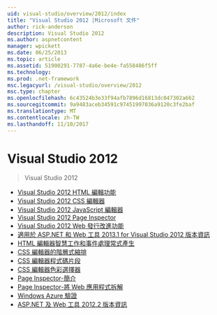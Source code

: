 ```yaml
---
uid: visual-studio/overview/2012/index
title: "Visual Studio 2012 |Microsoft 文件"
author: rick-anderson
description: Visual Studio 2012
ms.author: aspnetcontent
manager: wpickett
ms.date: 06/25/2013
ms.topic: article
ms.assetid: 51900291-7787-4a6e-be4e-fa558486f5ff
ms.technology: 
ms.prod: .net-framework
msc.legacyurl: /visual-studio/overview/2012
msc.type: chapter
ms.openlocfilehash: 6c43524b3e33f94afb7896d16813dc047302a662
ms.sourcegitcommit: 9a9483aceb34591c97451997036a9120c3fe2baf
ms.translationtype: MT
ms.contentlocale: zh-TW
ms.lasthandoff: 11/10/2017
---
```

<a name="visual-studio-2012"></a>Visual Studio 2012
====================
> Visual Studio 2012


- [Visual Studio 2012 HTML 編輯功能](visual-studio-2012-html-editing-features.md)
- [Visual Studio 2012 CSS 編輯器](visual-studio-2012-css-editor.md)
- [Visual Studio 2012 JavaScript 編輯器](visual-studio-2012-javascript-editor.md)
- [Visual Studio 2012 Page Inspector](visual-studio-2012-page-inspector.md)
- [Visual Studio 2012 Web 發行改進功能](visual-studio-2012-web-publishing-improvements.md)
- [適用於 ASP.NET 和 Web 工具 2013.1 for Visual Studio 2012 版本資訊](aspnet-and-web-tools-20131-for-visual-studio-2012.md)
- [HTML 編輯器智慧工作和事件處理常式產生](visual-studio-vnext-videos-html-editor-smart-tasks-and-event-handler-generation.md)
- [CSS 編輯器的階層式縮排](visual-studio-vnext-videos-css-editor-hierarchical-indentation.md)
- [CSS 編輯器程式碼片段](visual-studio-vnext-videos-css-editor-snippets.md)
- [CSS 編輯器色彩選擇器](visual-studio-vnext-videos-css-editor-color-picker.md)
- [Page Inspector-簡介](visual-studio-vnext-videos-page-inspector-introduction.md)
- [Page Inspector-將 Web 應用程式拆解](visual-studio-vnext-videos-page-inspector-decomposing-your-web-application.md)
- [Windows Azure 驗證](windows-azure-authentication.md)
- [ASP.NET 及 Web 工具 2012.2 版本資訊](aspnet-and-web-tools-20122-release-notes-rtw.md)
